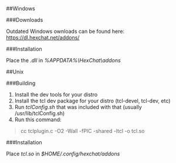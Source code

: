 ##Windows

###Downloads

Outdated Windows ownloads can be found here: https://dl.hexchat.net/addons/

###Installation

Place the *.dll* in *%APPDATA%\HexChat\addons*

##Unix

###Building

1. Install the dev tools for your distro
2. Install the tcl dev package for your distro (tcl-devel, tcl-dev, etc)
3. Run *tclConfig.sh* that was included with that (usually /usr/lib/tclConfig.sh)
4. Run this command:

>cc tclplugin.c -O2 -Wall -fPIC -shared -ltcl -o tcl.so

###Installation

Place *tcl.so* in *$HOME/.config/hexchat/addons*
